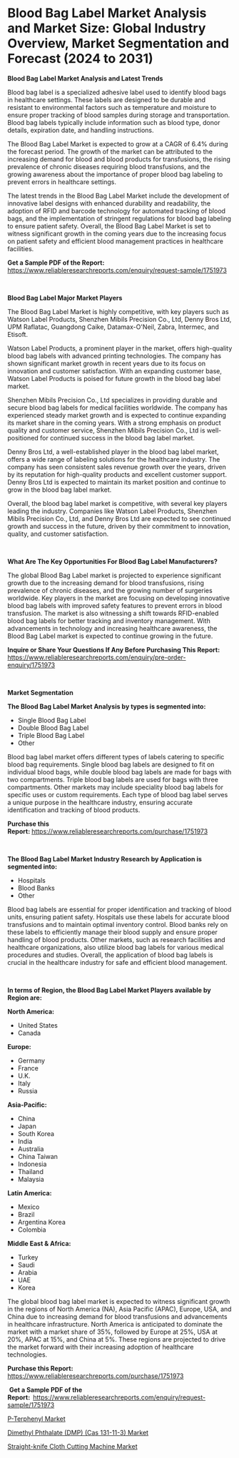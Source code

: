 <p><h1>Blood Bag Label Market Analysis and Market Size: Global Industry Overview, Market Segmentation and Forecast (2024 to 2031)</h1></p><p><strong>Blood Bag Label Market Analysis and Latest Trends</strong></p>
<p><p>Blood bag label is a specialized adhesive label used to identify blood bags in healthcare settings. These labels are designed to be durable and resistant to environmental factors such as temperature and moisture to ensure proper tracking of blood samples during storage and transportation. Blood bag labels typically include information such as blood type, donor details, expiration date, and handling instructions.</p><p>The Blood Bag Label Market is expected to grow at a CAGR of 6.4% during the forecast period. The growth of the market can be attributed to the increasing demand for blood and blood products for transfusions, the rising prevalence of chronic diseases requiring blood transfusions, and the growing awareness about the importance of proper blood bag labeling to prevent errors in healthcare settings.</p><p>The latest trends in the Blood Bag Label Market include the development of innovative label designs with enhanced durability and readability, the adoption of RFID and barcode technology for automated tracking of blood bags, and the implementation of stringent regulations for blood bag labeling to ensure patient safety. Overall, the Blood Bag Label Market is set to witness significant growth in the coming years due to the increasing focus on patient safety and efficient blood management practices in healthcare facilities.</p></p>
<p><strong>Get a Sample PDF of the Report:&nbsp;</strong> <a href="https://www.reliableresearchreports.com/enquiry/request-sample/1751973">https://www.reliableresearchreports.com/enquiry/request-sample/1751973</a></p>
<p>&nbsp;</p>
<p><strong>Blood Bag Label Major Market Players</strong></p>
<p><p>The Blood Bag Label Market is highly competitive, with key players such as Watson Label Products, Shenzhen Mibils Precision Co., Ltd, Denny Bros Ltd, UPM Raflatac, Guangdong Caike, Datamax-O'Neil, Zabra, Intermec, and Etisoft.</p><p>Watson Label Products, a prominent player in the market, offers high-quality blood bag labels with advanced printing technologies. The company has shown significant market growth in recent years due to its focus on innovation and customer satisfaction. With an expanding customer base, Watson Label Products is poised for future growth in the blood bag label market.</p><p>Shenzhen Mibils Precision Co., Ltd specializes in providing durable and secure blood bag labels for medical facilities worldwide. The company has experienced steady market growth and is expected to continue expanding its market share in the coming years. With a strong emphasis on product quality and customer service, Shenzhen Mibils Precision Co., Ltd is well-positioned for continued success in the blood bag label market.</p><p>Denny Bros Ltd, a well-established player in the blood bag label market, offers a wide range of labeling solutions for the healthcare industry. The company has seen consistent sales revenue growth over the years, driven by its reputation for high-quality products and excellent customer support. Denny Bros Ltd is expected to maintain its market position and continue to grow in the blood bag label market.</p><p>Overall, the blood bag label market is competitive, with several key players leading the industry. Companies like Watson Label Products, Shenzhen Mibils Precision Co., Ltd, and Denny Bros Ltd are expected to see continued growth and success in the future, driven by their commitment to innovation, quality, and customer satisfaction.</p></p>
<p>&nbsp;</p>
<p><strong>What Are The Key Opportunities For Blood Bag Label Manufacturers?</strong></p>
<p><p>The global Blood Bag Label market is projected to experience significant growth due to the increasing demand for blood transfusions, rising prevalence of chronic diseases, and the growing number of surgeries worldwide. Key players in the market are focusing on developing innovative blood bag labels with improved safety features to prevent errors in blood transfusion. The market is also witnessing a shift towards RFID-enabled blood bag labels for better tracking and inventory management. With advancements in technology and increasing healthcare awareness, the Blood Bag Label market is expected to continue growing in the future.</p></p>
<p><strong>Inquire or Share Your Questions If Any Before Purchasing This Report:</strong> <a href="https://www.reliableresearchreports.com/enquiry/pre-order-enquiry/1751973">https://www.reliableresearchreports.com/enquiry/pre-order-enquiry/1751973</a></p>
<p>&nbsp;</p>
<p><strong>Market Segmentation</strong></p>
<p><strong>The Blood Bag Label Market Analysis by types is segmented into:</strong></p>
<p><ul><li>Single Blood Bag Label</li><li>Double Blood Bag Label</li><li>Triple Blood Bag Label</li><li>Other</li></ul></p>
<p><p>Blood bag label market offers different types of labels catering to specific blood bag requirements. Single blood bag labels are designed to fit on individual blood bags, while double blood bag labels are made for bags with two compartments. Triple blood bag labels are used for bags with three compartments. Other markets may include speciality blood bag labels for specific uses or custom requirements. Each type of blood bag label serves a unique purpose in the healthcare industry, ensuring accurate identification and tracking of blood products.</p></p>
<p><strong>Purchase this Report:&nbsp;</strong><a href="https://www.reliableresearchreports.com/purchase/1751973">https://www.reliableresearchreports.com/purchase/1751973</a></p>
<p>&nbsp;</p>
<p><strong>The Blood Bag Label Market Industry Research by Application is segmented into:</strong></p>
<p><ul><li>Hospitals</li><li>Blood Banks</li><li>Other</li></ul></p>
<p><p>Blood bag labels are essential for proper identification and tracking of blood units, ensuring patient safety. Hospitals use these labels for accurate blood transfusions and to maintain optimal inventory control. Blood banks rely on these labels to efficiently manage their blood supply and ensure proper handling of blood products. Other markets, such as research facilities and healthcare organizations, also utilize blood bag labels for various medical procedures and studies. Overall, the application of blood bag labels is crucial in the healthcare industry for safe and efficient blood management.</p></p>
<p>&nbsp;</p>
<p><strong>In terms of Region, the Blood Bag Label Market Players available by Region are:</strong></p>
<p>
    <p> <strong> North America: </strong>
        <ul>
            <li>United States</li>
            <li>Canada</li>
        </ul>
        </p> 
    <p> <strong> Europe: </strong>
        <ul>
            <li>Germany</li>
            <li>France</li>
            <li>U.K.</li>
            <li>Italy</li>
            <li>Russia</li>
        </ul>
        </p> 
    <p> <strong> Asia-Pacific: </strong>
        <ul>
            <li>China</li>
            <li>Japan</li>
            <li>South Korea</li>
            <li>India</li>
            <li>Australia</li>
            <li>China Taiwan</li>
            <li>Indonesia</li>
            <li>Thailand</li>
            <li>Malaysia</li>
        </ul>
        </p> 
    <p> <strong> Latin America: </strong>
        <ul>
            <li>Mexico</li>
            <li>Brazil</li>
            <li>Argentina Korea</li>
            <li>Colombia</li>
        </ul>
        </p> 
    <p> <strong> Middle East & Africa: </strong>
        <ul>
            <li>Turkey</li>
            <li>Saudi</li>
            <li>Arabia</li>
            <li>UAE</li>
            <li>Korea</li>
        </ul>
    </p>
    </p>
<p><p>The global blood bag label market is expected to witness significant growth in the regions of North America (NA), Asia Pacific (APAC), Europe, USA, and China due to increasing demand for blood transfusions and advancements in healthcare infrastructure. North America is anticipated to dominate the market with a market share of 35%, followed by Europe at 25%, USA at 20%, APAC at 15%, and China at 5%. These regions are projected to drive the market forward with their increasing adoption of healthcare technologies.</p></p>
<p><strong>Purchase this Report: </strong><a href="https://www.reliableresearchreports.com/purchase/1751973">https://www.reliableresearchreports.com/purchase/1751973</a></p>
<p>&nbsp;<strong>Get a Sample PDF of the Report:&nbsp;&nbsp;</strong><a href="https://www.reliableresearchreports.com/enquiry/request-sample/1751973">https://www.reliableresearchreports.com/enquiry/request-sample/1751973</a></p>
<p><strong></strong></p>
<p><p><a href="https://view.publitas.com/reportprime-1/p-terphenyl-market-provides-detailed-segmentation-of-this-market-based-on-type-application-and-region-and-forecast-for-the-period-from-2023-2030/">P-Terphenyl Market</a></p><p><a href="https://view.publitas.com/reportprime-1/dimethyl-phthalate-dmp-cas-131-11-3-market-size-reflecting-a-forecast-till-2030-market-by-type-by-application-and-by-geography/">Dimethyl Phthalate (DMP) (Cas 131-11-3) Market</a></p><p><a href="https://view.publitas.com/reportprime-1/straight-knife-cloth-cutting-machine-market-size-and-examines-its-market-scope-with-a-primary-focus-on-growth-opportunities-and-forecasted-trends-spanning-from-2023-to-2030/">Straight-knife Cloth Cutting Machine Market</a></p></p>